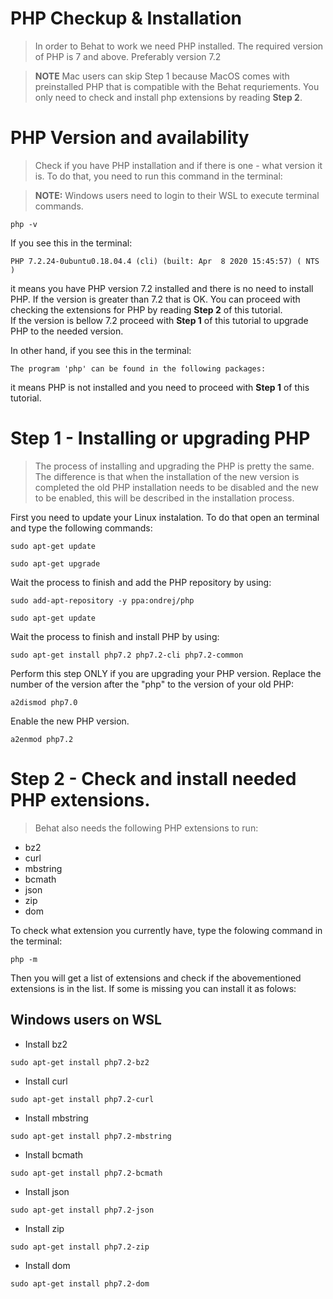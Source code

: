 # PHP Checkup & Installation
> In order to Behat to work we need PHP installed. The required version of PHP is 7 and above. Preferably version 7.2

> **NOTE** Mac users can skip Step 1 because MacOS comes with preinstalled PHP that is compatible with the Behat requriements. You only need to check and install php extensions by reading **Step 2**.

# PHP Version and availability
> Check if you have PHP installation and if there is one - what version it is. To do that, you need to run this command in the terminal:

> **NOTE:** Windows users need to login to their WSL to execute terminal commands.
```
php -v
```
If you see this in the terminal:
```
PHP 7.2.24-0ubuntu0.18.04.4 (cli) (built: Apr  8 2020 15:45:57) ( NTS )
```
it means you have PHP version 7.2 installed and there is no need to install PHP. If the version is greater than 7.2 that is OK. You can proceed with checking the extensions for PHP by reading **Step 2** of this tutorial.  
If the version is bellow 7.2 proceed with **Step 1** of this tutorial to upgrade PHP to the needed version. 

In other hand, if you see this in the terminal:
```
The program 'php' can be found in the following packages:
```
it means PHP is not installed and you need to proceed with **Step 1** of this tutorial.

# Step 1 - Installing or upgrading PHP
> The process of installing and upgrading the PHP is pretty the same. The difference is that when the installation of the new version is completed the old PHP installation needs to be disabled and the new to be enabled, this will be described in the installation process. 

First you need to update your Linux instalation. To do that open an terminal and type the following commands:
```
sudo apt-get update
```
```
sudo apt-get upgrade
```
Wait the process to finish and add the PHP repository by using:
```
sudo add-apt-repository -y ppa:ondrej/php
```
```
sudo apt-get update
```
Wait the process to finish and install PHP by using:
```
sudo apt-get install php7.2 php7.2-cli php7.2-common
```
Perform this step ONLY if you are upgrading your PHP version. Replace the number of the version after the "php" to the version of your old PHP: 
```
a2dismod php7.0
```
Enable the new PHP version.
```
a2enmod php7.2
```

# Step 2 - Check and install needed PHP extensions.
> Behat also needs the following PHP extensions to run:

- bz2
- curl
- mbstring
- bcmath
- json
- zip
- dom

To check what extension you currently have, type the folowing command in the terminal:
```
php -m
```
Then you will get a list of extensions and check if the abovementioned extensions is in the list. If some is missing you can install it as folows:
## Windows users on WSL
- Install bz2
```
sudo apt-get install php7.2-bz2
```
- Install curl
```
sudo apt-get install php7.2-curl
```
- Install mbstring
```
sudo apt-get install php7.2-mbstring
```
- Install bcmath
```
sudo apt-get install php7.2-bcmath
```
- Install json
```
sudo apt-get install php7.2-json
```
- Install zip
```
sudo apt-get install php7.2-zip
```
- Install dom
```
sudo apt-get install php7.2-dom
```
